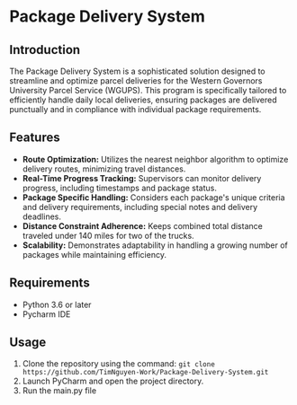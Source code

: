 <h1> Package Delivery System </h1>

<h2> Introduction </h2>
<p>
    The Package Delivery System is a sophisticated solution designed to streamline and optimize parcel deliveries for the Western Governors University Parcel Service (WGUPS). This program is specifically tailored to efficiently handle daily local deliveries, ensuring packages are delivered punctually and in compliance with individual package requirements.
</p>

<h2> Features </h2>
<ul>
    <li><strong>Route Optimization:</strong> Utilizes the nearest neighbor algorithm to optimize delivery routes, minimizing travel distances.</li>  
    <li><strong>Real-Time Progress Tracking:</strong> Supervisors can monitor delivery progress, including timestamps and package status.</li>
    <li><strong>Package Specific Handling:</strong> Considers each package's unique criteria and delivery requirements, including special notes and delivery deadlines.</li>
    <li><strong>Distance Constraint Adherence:</strong> Keeps combined total distance traveled under 140 miles for two of the trucks.</li>
    <li><strong>Scalability:</strong> Demonstrates adaptability in handling a growing number of packages while maintaining efficiency.</li>
</ul>

<h2> Requirements </h2>
<ul>
    <li>Python 3.6 or later</li>
    <li>Pycharm IDE</li>
</ul>

<h2> Usage</h2>
<ol>  
    <li>Clone the repository using the command: 
    <code>git clone https://github.com/TimNguyen-Work/Package-Delivery-System.git</code></li>
    <li>Launch PyCharm and open the project directory.</li>
    <li>Run the main.py file</li> 
</ol>

